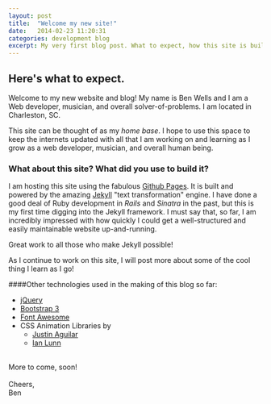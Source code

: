 ```yaml
---
layout: post
title:  "Welcome my new site!"
date:   2014-02-23 11:20:31
categories: development blog
excerpt: My very first blog post. What to expect, how this site is built, and a little about me.
---
```

## Here's what to expect.


Welcome to my new website and blog!  My name is Ben Wells and I am a Web developer, musician, and overall solver-of-problems. I am located in Charleston, SC. 


This site can be thought of as my _home base_. I hope to use this space to keep the internets updated with all that I am working on and learning as I grow as a web developer, musician, and overall human being.


### What about this site? What did you use to build it?


I am hosting this site using the fabulous [Github Pages][gpages]. It is built and powered by the amazing [Jekyll][jk] "text transformation" engine. I have done a good deal of Ruby development in _Rails_ and _Sinatra_ in the past, but this is my first time digging into the Jekyll framework. I must say that, so far, I am incredibly impressed with how quickly I could get a well-structured and easily maintainable website up-and-running. 

Great work to all those who make Jekyll possible!

As I continue to work on this site, I will post more about some of the cool thing I learn as I go!

####Other technologies used in the making of this blog so far:

* [jQuery][jq]
* [Bootstrap 3][bootstrap]
* [Font Awesome][fontawesome]
* CSS Animation Libraries by
  - [Justin Aguilar][justinaguilar]
  - [Ian Lunn][ianlunn]
  
<br>
More to come, soon!<br><br>
Cheers,<br>
Ben

[justinaguilar]: http://www.justinaguilar.com/animations/
[ianlunn]:https://github.com/IanLunn/Hover
[jq]:https://github.com/jquery/jquery
[bootstrap]:http://www.getbootstrap.com/
[fontawesome]:http://fortawesome.github.io/Font-Awesome/
[gpages]:http://pages.github.com/
[jk]:http://jekyllrb.com/